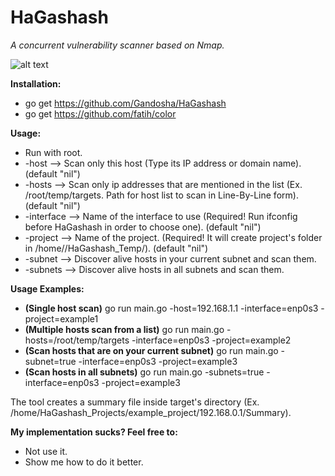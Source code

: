 # HaGashash
*A concurrent vulnerability scanner based on Nmap.*

![alt text](https://i.imgflip.com/139g0q.jpg)

**Installation:**
* go get https://github.com/Gandosha/HaGashash
* go get https://github.com/fatih/color

**Usage:**
* Run with root.
* -host 
--> Scan only this host (Type its IP address or domain name). (default "nil")
* -hosts 
--> Scan only ip addresses that are mentioned in the list (Ex. /root/temp/targets. Path for host list to scan in Line-By-Line form). (default "nil")
* -interface 
--> Name of the interface to use (Required! Run ifconfig before HaGashash in order to choose one). (default "nil")
* -project 
--> Name of the project. (Required! It will create project's folder in /home//HaGashash_Temp/). (default "nil")
* -subnet 
--> Discover alive hosts in your current subnet and scan them.
* -subnets 
--> Discover alive hosts in all subnets and scan them.

**Usage Examples:**
* **(Single host scan)** go run main.go -host=192.168.1.1 -interface=enp0s3 -project=example1
* **(Multiple hosts scan from a list)** go run main.go -hosts=/root/temp/targets -interface=enp0s3 -project=example2
* **(Scan hosts that are on your current subnet)** go run main.go -subnet=true -interface=enp0s3 -project=example3
* **(Scan hosts in all subnets)** go run main.go -subnets=true -interface=enp0s3 -project=example3

The tool creates a summary file inside target's directory (Ex. /home/HaGashash_Projects/example_project/192.168.0.1/Summary). 

**My implementation sucks? Feel free to:**
* Not use it.
* Show me how to do it better.
